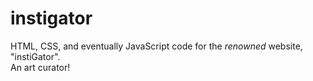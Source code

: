 # instigator

HTML, CSS, and eventually JavaScript code for the <i>renowned</i> website, "instiGator".
<br>An art curator!


